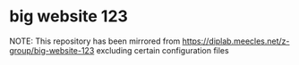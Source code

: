 # big website 123

NOTE: This repository has been mirrored from https://diplab.meecles.net/z-group/big-website-123 excluding certain configuration files
